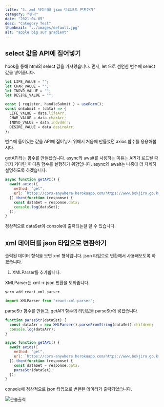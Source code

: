 ```yaml
---
title: "5. xml 데이터를 json 타입으로 변환하기"
category: "볶다"
date: "2021-04-05"
desc: "Category Test"
thumbnail: "../images/default.jpg"
alt: "apple big sur gradient"
---
```


## select 값을 API에 집어넣기

hook을 통해 html의 select 값을 가져왔습니다. 먼저, let 으로 선언한 변수에 select 값을 넣어줍니다.

```js
let LIFE_VALUE = "";
let CHAR_VALUE = "";
let INDVD_VALUE = "";
let DESIRE_VALUE = "";

const { register, handleSubmit } = useForm();
const onSubmit = (data) => {
  LIFE_VALUE = data.lifeArr;
  CHAR_VALUE = data.charArr;
  INDVD_VALUE = data.indvdArr;
  DESIRE_VALUE = data.desireArr;
};
```

변수에 들어있는 값을 API에 집어넣기 위해서 처음에 만들었던 axios 함수를 응용해봅시다.

getAPI라는 함수를 만들겠습니다. async와 await를 사용하는 이유는 API가 로드될 때 까지 기다린 후 다음 함수를 실행하기 위함입니다. async와 await는 나중에 더 자세히 설명하도록 하겠습니다.

```js
async function getAPI() {
  await axios({
    method: "get",
    url: `https://cors-anywhere.herokuapp.com/https://www.bokjiro.go.kr/openapi/rest/gvmtWelSvc?crtiKey=${API_KEY}&callTp=L&pageNum=1&numOfRows=100&lifeArray=${LIFE_VALUE}&charTrgterArray=${CHAR_VALUE}&trgterIndvdlArray=${INDVD_VALUE}&desireArray=${DESIRE_VALUE}`,
  }).then(function (response) {
    const dataSet = response.data;
    console.log(dataSet);
  });
}
```

정상적으로 dataSet이 console에 출력되는걸 알 수 있습니다.

## xml 데이터를 json 타입으로 변환하기

출력된 데이터 형식을 보면 xml 형식입니다. json 타입으로 변환해서 사용해보도록 하겠습니다.

1. XMLParser를 추가합니다.

XMLParser는 xml → json 변환을 도와줍니다.

```s
yarn add react-xml-parser
```

```js
import XMLParser from "react-xml-parser";
```

parseStr 함수를 만들고, getAPI 함수의 리턴값을 parseStr에 넣겠습니다.

```js
function parseStr(dataSet) {
  const dataArr = new XMLParser().parseFromString(dataSet).children;
  console.log(dataArr);
}

async function getAPI() {
  await axios({
    method: "get",
    url: `https://cors-anywhere.herokuapp.com/https://www.bokjiro.go.kr/openapi/rest/gvmtWelSvc?crtiKey=${API_KEY}&callTp=L&pageNum=1&numOfRows=100&lifeArray=${LIFE_VALUE}&charTrgterArray=${CHAR_VALUE}&trgterIndvdlArray=${INDVD_VALUE}&desireArray=${DESIRE_VALUE}`,
  }).then(function (response) {
    const dataSet = response.data;
    parseStr(dataSet);
  });
}
```

console에 정상적으로 json 타입으로 변환된 데이터가 출력되었습니다.

![콘솔출력](/assets/2021-04-05-bokdda-5/console.png)
